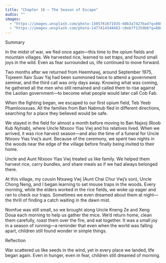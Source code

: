 ```yaml
---
title: "Chapter 16 — The Season of Escape"
audio: ""
images:
  - "https://images.unsplash.com/photo-1505761671935-60b3a7427bad?q=80&w=1600&auto=format&fit=crop"
  - "https://images.unsplash.com/photo-1477414348463-c0eb7f1359b6?q=80&w=1600&auto=format&fit=crop"
---
```

Summary

In the midst of war, we fled once again—this time to the opium fields and mountain villages.
We harvested rice, learned to set traps, and found small joys in the wild.
Even as fear surrounded us, life continued to move forward.

Two months after we returned from Heemhawj, around September 1975, Tojxeem Xaiv Suav Yaj had been summoned twice to attend a government seminar, and the third call was only days away. Knowing what was coming, he gathered all the men who still remained and called them to rise against the Laotian government—to become what people would later call Cob Fab.

When the fighting began, we escaped to our first opium field, Teb Yeeb Phamloosxuas. All the families from Ban Nabmub fled in different directions, searching for a place they believed would be safe.

We stayed in the field for almost a month before moving to Ban Najxoj (Roob Kub Nyhiab), where Uncle Ntxoov Yias Vwj and his relatives lived. When we arrived, it was rice harvest season—and also the time of a funeral for Uncle Ntxoov Yias Vwj’s aunt. Because of the ceremony, we spent two nights in the woods near the edge of the village before finally being invited to their home.

Uncle and Aunt Ntxoov Yias Vwj treated us like family. We helped them harvest rice, carry bundles, and share meals as if we had always belonged there.

At this village, my cousin Ntxawg Vwj (Aunt Chai Chur Vwj’s son), Uncle Chong Neng, and I began learning to set mouse traps in the woods. Every morning, while the elders worked in the rice fields, we woke up eager and ran to check our traps. Sometimes we even dreamed about them at night—the thrill of finding a catch waiting in the dawn mist.

Nomfue was still small, so we brought along Uncle Kneng Ze and Xeng Doua each morning to help us gather the mice. We’d return home, clean them carefully, roast them over the fire, and eat together. It was a small joy in a season of running—a reminder that even when the world was falling apart, children still found wonder in simple things.

Reflection

War scattered us like seeds in the wind,
yet in every place we landed, life began again.
Even in hunger, even in fear,
children still dreamed of morning.